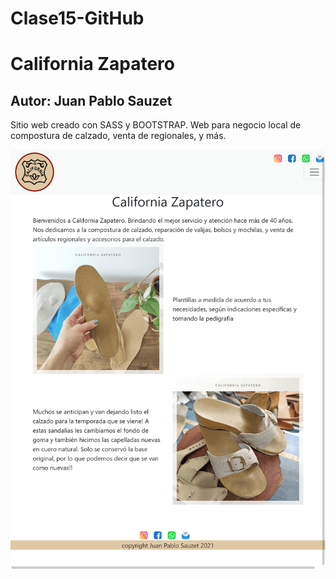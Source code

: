 # Clase15-GitHub
<h1>
  California Zapatero
</h1>

<h2>
  Autor: Juan Pablo Sauzet
</h2>

<p>
  Sitio web creado con SASS y BOOTSTRAP. Web para negocio local de compostura de calzado, venta de regionales, y más.
  </p>
  <img src="https://github.com/Chuampis/Clase15-GitHub/blob/master/screenshoot.png">
